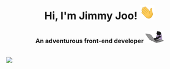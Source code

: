 <h1 align="center"> Hi,
  I'm Jimmy Joo! <img src="https://raw.githubusercontent.com/dev-akshat/archive/main/images/gifs/others/Hi.gif" width="40px" /></h1>
<h3 align="center"> An adventurous front-end developer <img src="https://raw.githubusercontent.com/dev-akshat/archive/main/images/gifs/others/dev_cat.gif" width="50px" /></h3> 
<br />

<img src="https://user-images.githubusercontent.com/67693474/99635928-0d2d7800-2a86-11eb-9c86-fbba45365f43.jpg" />

